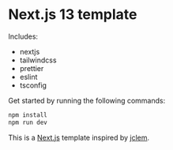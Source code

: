 # Next.js 13 template

Includes:

- nextjs
- tailwindcss
- prettier
- eslint
- tsconfig

Get started by running the following commands:

```bash
npm install
npm run dev
```

This is a [Next.js](https://nextjs.org/) template inspired by [jclem](https://github.com/jclem/template-nextjs).
